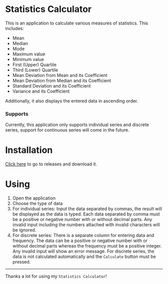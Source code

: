 # Statistics Calculator
This is an application to calculate various measures of statistics. This includes:
- Mean
- Median
- Mode
- Maximum value
- Minimum value
- First (Upper) Quartile
- Third (Lower) Quartile
- Mean Deviation from Mean and its Coefficient
- Mean Deviation from Median and its Coefficient
- Standard Deviation and its Coefficient
- Variance and its Coefficient

Additionally, it also displays the entered data in ascending order.

### Supports
Currently, this application only supports individual series and discrete series, support for continuous series will come in the future.

# Installation
[Click here](https://github.com/nk-world/StatisticsCalc/releases/) to go to releases and download it.

# Using
  1. Open the application
  2. Choose the type of data
  3. For individual series: 
Input the data separated by commas, the result will be displayed as the data is typed. Each data separated by comma must be a positive or negative number with or without decimal parts. Any invalid input including the numbers attached with invalid characters will be ignored.
  4. For discrete series:
There is a separate column for entering data and frequency. The data can be a positive or negative number with or without decimal parts whereas the frequency must be a positive integer. Any invalid input will show an error message. For discrete series, the data is not calculated automatically and the `Calculate` button must be pressed.

 ---
Thanks a lot for using my `Statistics Calculator`!
